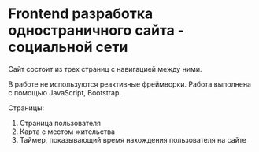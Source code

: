 # Frontend разработка одностраничного сайта - социальной сети

Сайт состоит из трех страниц с навигацией между ними.

В работе не используются реактивные фреймворки. Работа выполнена с помощью JavaScript, Bootstrap.

Страницы:

1) Страница пользователя
2) Карта с местом жительства
3) Таймер, показывающий время нахождения пользователя на сайте
